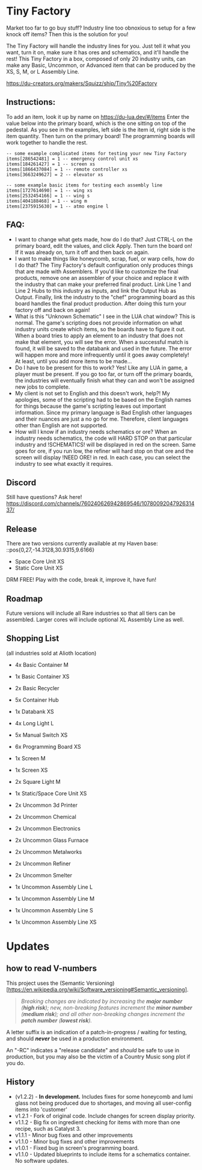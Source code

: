 # Tiny Factory

Market too far to go buy stuff? Industry line too obnoxious to setup for a few knock off items? Then this is the solution for you!

The Tiny Factory will handle the industry lines for you. Just tell it what you want, turn it on, make sure it has ores and schematics, and it'll handle the rest! This Tiny Factory in a box, composed of only 20 industry units, can make any Basic, Uncommon, or Advanced item that can be produced by the XS, S, M, or L Assembly Line.

https://du-creators.org/makers/Squizz/ship/Tiny%20Factory

## Instructions:

To add an item, look it up by name on https://du-lua.dev/#/items
Enter the value below into the primary board, which is the one sitting on top of the pedestal. As you see in the examples, left side is the item id, right side is the item quantity. Then turn on the primary board! The programming boards will work together to handle the rest.

    -- some example complicated items for testing your new Tiny Factory
    items[286542481] = 1 -- emergency control unit xs
    items[184261427] = 1 -- screen xs
    items[1866437084] = 1 -- remote controller xs
    items[3663249627] = 2 -- elevator xs

    -- some example basic items for testing each assembly line
    items[1727614690] = 1 -- wing xs
    items[2532454166] = 1 -- wing s
    items[404188468] = 1 -- wing m
    items[2375915630] = 1 -- atmo engine l

## FAQ:
* I want to change what gets made, how do I do that? Just CTRL-L on the primary board, edit the values, and click Apply. Then turn the board on! If it was already on, turn it off and then back on again.
* I want to make things like honeycomb, scrap, fuel, or warp cells, how do I do that? The Tiny Factory's default configuration only produces things that are made with Assemblers. If you'd like to customize the final products, remove one an assembler of your choice and replace it with the industry that can make your preferred final product. Link Line 1 and Line 2 Hubs to this industry as inputs, and link the Output Hub as Output. Finally, link the industry to the "chef" programming board as this board handles the final product production. After doing this turn your factory off and back on again!
* What is this "Unknown Schematic" I see in the LUA chat window? This is normal. The game's scripting does not provide information on what industry units create which items, so the boards have to figure it out. When a board tries to apply an element to an industry that does not make that element, you will see the error. When a successful match is found, it will be saved to the databank and used in the future. The error will happen more and more infrequently until it goes away completely! At least, until you add more items to be made...
* Do I have to be present for this to work? Yes! Like any LUA in game, a player must be present. If you go too far, or turn off the primary boards, the industries will eventually finish what they can and won't be assigned new jobs to complete.
* My client is not set to English and this doesn't work, help?! My apologies, some of the scripting had to be based on the English names for things because the game's scripting leaves out important information. Since my primary language is Bad English other languages and their nuances are just a no go for me. Therefore, client languages other than English are not supported.
* How will I know if an industry needs schematics or ore? When an industry needs schematics, the code will HARD STOP on that particular industry and !SCHEMATICS! will be displayed in red on the screen. Same goes for ore, if you run low, the refiner will hard stop on that ore and the screen will display !NEED ORE! in red. In each case, you can select the industry to see what exactly it requires.

## Discord

Still have questions? Ask here! https://discord.com/channels/760240626942869546/1078009204792631437/

## Release

There are two versions currently available at my Haven base: ::pos{0,27,-14.3128,30.9315,9.6166}

* Space Core Unit XS
* Static Core Unit XS

DRM FREE! Play with the code, break it, improve it, have fun!

## Roadmap

Future versions will include all Rare industries so that all tiers can be assembled. Larger cores will include optional XL Assembly Line as well.

## Shopping List 

(all industries sold at Alioth location)

* 4x Basic Container M
* 1x Basic Container XS
* 2x Basic Recycler
* 5x Container Hub
* 1x Databank XS
* 4x Long Light L
* 5x Manual Switch XS
* 6x Programming Board XS
* 1x Screen M
* 1x Screen XS
* 2x Square Light M
* 1x Static/Space Core Unit XS

* 2x Uncommon 3d Printer
* 2x Uncommon Chemical
* 2x Uncommon Electronics
* 2x Uncommon Glass Furnace
* 2x Uncommon Metalworks
* 2x Uncommon Refiner
* 2x Uncommon Smelter

* 1x Uncommon Assembly Line L
* 1x Uncommon Assembly Line M
* 1x Uncommon Assembly Line S
* 1x Uncommon Assembly Line XS

# Updates

## how to read V-numbers

This project uses the (Semantic Versioning)[https://en.wikipedia.org/wiki/Software_versioning#Semantic_versioning].

> *Breaking changes are indicated by increasing the **major number** (**high risk**); new, non-breaking features increment the **minor number** (**medium risk**); and all other non-breaking changes increment the **patch number** (**lowest risk**).*

A letter suffix is an indication of a patch-in-progress / waiting for testing, and should _**never**_ be used in a production environment.

An "-RC" indicates a "release candidate" and _should_ be safe to use in production, but you may also be the victim of a Country Music song plot if you do.

## History
* (v1.2.2) - **In development.** Includes fixes for some honeycomb and lumi glass not being produced due to shortages, and moving all user-config items into 'customer'
* v1.2.1 - Fork of original code. Include changes for screen display priority.
* v1.1.2 - Big fix on ingredient checking for items with more than one recipe, such as Catalyst 3.
* v1.1.1 - Minor bug fixes and other improvements
* v1.1.0 - Minor bug fixes and other improvements
* v1.0.1 - Fixed bug in screen's programming board.
* v1.1.0 - Updated blueprints to include items for a schematics container. No software updates.
